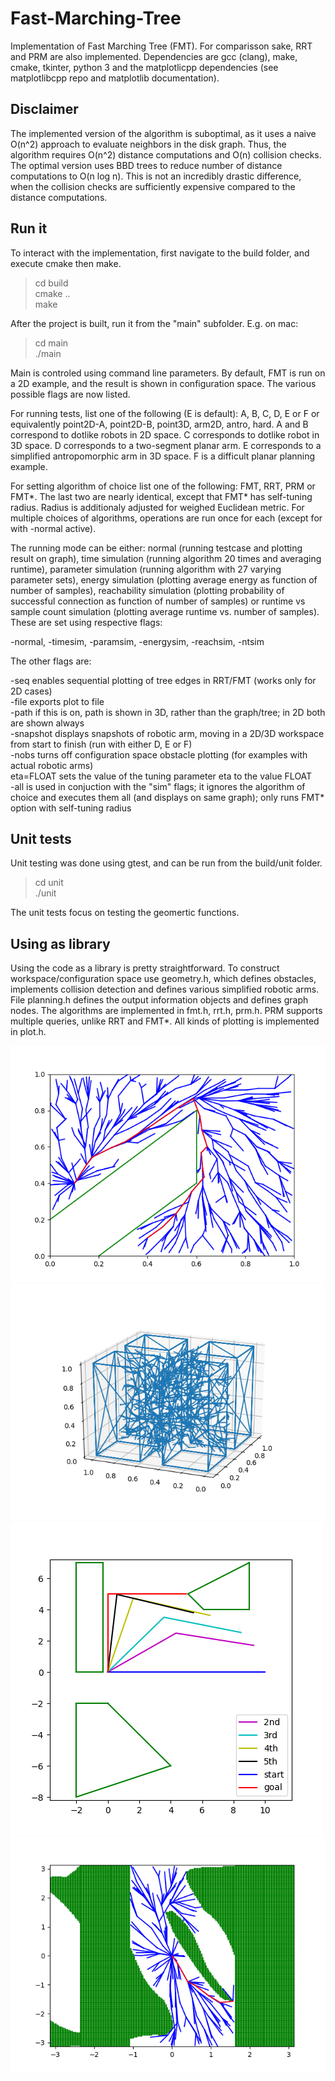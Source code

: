 # Fast-Marching-Tree

Implementation of Fast Marching Tree (FMT). For comparisson sake, RRT and PRM are also implemented. Dependencies are gcc (clang), make, cmake, tkinter, python 3 and the matplotlicpp dependencies (see matplotlibcpp repo and matplotlib documentation).

## Disclaimer

The implemented version of the algorithm is suboptimal, as it uses a naive O(n^2) approach to evaluate neighbors in the disk graph. Thus, the algorithm requires O(n^2) distance computations and O(n) collision checks. The optimal version uses BBD trees to reduce number of distance computations to O(n log n). This is not an incredibly drastic difference, when the collision checks are sufficiently expensive compared to the distance computations.

## Run it

To interact with the implementation, first navigate to the build folder, and execute cmake then make.

> cd build<br/>
> cmake ..<br/>
> make

After the project is built, run it from the "main" subfolder. E.g. on mac:

> cd main <br/>
> ./main

Main is controled using command line parameters. By default, FMT is run on a 2D example, and the result is shown in configuration space. The various possible flags are now listed.

For running tests, list one of the following (E is default): A, B, C, D, E or F or equivalently point2D-A, point2D-B, point3D, arm2D, antro, hard. A and B correspond to dotlike robots in 2D space. C corresponds to dotlike robot in 3D space. D corresponds to a two-segment planar arm. E corresponds to a simplified antropomorphic arm in 3D space. F is a difficult planar planning example.

For setting algorithm of choice list one of the following: FMT, RRT, PRM or FMT*. The last two are nearly identical, except that FMT* has self-tuning radius. Radius is additionaly adjusted for weighed Euclidean metric. For multiple choices of algorithms, operations are run once for each (except for with -normal active).

The running mode can be either: normal (running testcase and plotting result on graph), time simulation (running algorithm 20 times and averaging runtime), parameter simulation (running algorithm with 27 varying parameter sets), energy simulation (plotting average energy as function of number of samples), reachability simulation (plotting probability of successful connection as function of number of samples) or runtime vs sample count simulation (plotting average runtime vs. number of samples). These are set using respective flags:

-normal, -timesim, -paramsim, -energysim, -reachsim, -ntsim

The other flags are:

-seq enables sequential plotting of tree edges in RRT/FMT (works only for 2D cases)<br/>
-file exports plot to file<br/>
-path if this is on, path is shown in 3D, rather than the graph/tree; in 2D both are shown always<br/>
-snapshot displays snapshots of robotic arm, moving in a 2D/3D workspace from start to finish (run with either D, E or F)<br/>
-nobs turns off configuration space obstacle plotting (for examples with actual robotic arms)<br/>
eta=FLOAT sets the value of the tuning parameter eta to the value FLOAT<br/>
-all is used in conjuction with the "sim" flags; it ignores the algorithm of choice and executes them all (and displays on same graph); only runs FMT* option with self-tuning radius


## Unit tests

Unit testing was done using gtest, and can be run from the build/unit folder. 

> cd unit<br/>
> ./unit

The unit tests focus on testing the geomertic functions.

## Using as library

Using the code as a library is pretty straightforward. To construct workspace/configuration space use geometry.h, which defines obstacles, implements collision detection and defines various simplified robotic arms. File planning.h defines the output information objects and defines graph nodes. The algorithms are implemented in fmt.h, rrt.h, prm.h. PRM supports multiple queries, unlike RRT and FMT*. All kinds of plotting is implemented in plot.h.


![](images/testA.png)
![](images/testC.png)
![](images/snapshotD.png)
![](images/cspaceD.png)